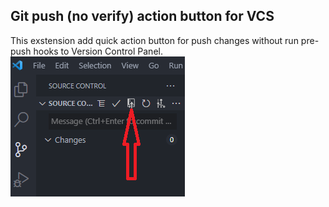 ## Git push (no verify) action button for VCS

This exstension add quick action button for push changes without run pre-push hooks to Version Control Panel.
![Git push no verify](https://github.com/yushko2015/git-push-no-verify/raw/master/resources/screenshot.png)